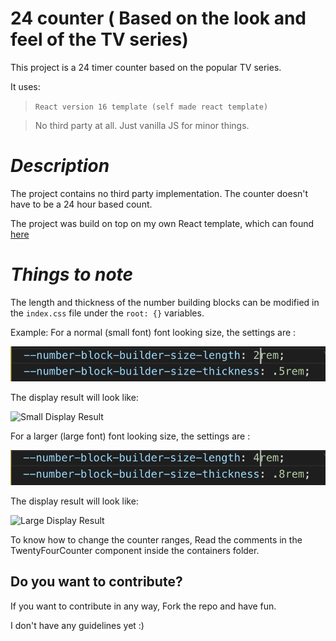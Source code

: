 # **24 counter ( Based on the look and feel of the TV series)**

This project is a 24 timer counter based on the popular TV series.

It uses:
  > `React version 16 template (self made react template)`

  > No third party at all. Just vanilla JS for minor things.


# *Description*

The project contains no third party implementation. The counter doesn't have to be a 24 hour based count.

The project was build on top on my own React template, which can found [here](https://github.com/kang-marvin/react-app-template)

# *Things to note*

The length and thickness of the number building blocks can be modified in the `index.css` file under the ```root: {}``` variables.

Example:
  For a normal (small font) font looking size, the settings are :

  ![Small Settings Config](./src/images/smallFont/settingsConfig.png)

  The display result will look like:

  ![Small Display Result](./src/images/smallFont/displayResult.png)


  For a larger (large font) font looking size, the settings are :

  ![Large Settings Config](./src/images/largeFont/settingsConfig.png)

  The display result will look like:

  ![Large Display Result](./src/images/largeFont/displayResult.png)



To  know how to change the counter ranges, Read the comments in the TwentyFourCounter component inside the containers folder.


## Do you want to contribute?

If you want to contribute in any way, Fork the repo and have fun.

I don't have any guidelines yet :)
